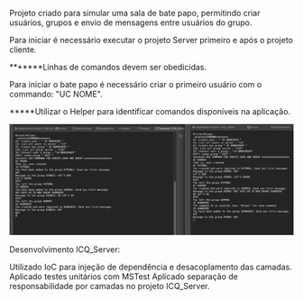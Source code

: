 Projeto criado para simular uma sala de bate papo, permitindo criar usuários, grupos e envio de mensagens entre usuários do grupo. 


Para iniciar é necessário executar o projeto Server primeiro e após o projeto cliente.

*******Linhas de comandos devem ser obedicidas. 

Para iniciar o bate papo é necessário criar o primeiro usuário com o commando: "UC NOME".

*****Utilizar o Helper para identificar comandos disponíveis na aplicação.

![alt text](https://github.com/dionisoliveira/ICQ_Chat/blob/main/SampleChatWorking.png?raw=true)



Desenvolvimento ICQ_Server:

Utilizado IoC para injeção de dependência e desacoplamento das camadas.
Aplicado testes unitários com MSTest
Aplicado separação de responsabilidade por camadas no projeto ICQ_Server.
